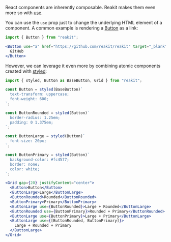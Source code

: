 React components are inherently composable. Reakit makes them even more so with [use](use.md).

You can use the `use` prop just to change the underlying HTML element of a component. A common example is rendering a [Button](../packages/reakit/src/Button/Button.md) as a link:

```jsx
import { Button } from "reakit";

<Button use="a" href="https://github.com/reakit/reakit" target="_blank">
  GitHub
</Button>
```

However, we can leverage it even more by combining atomic components created with [styled](styling.md):

```jsx
import { styled, Button as BaseButton, Grid } from "reakit";

const Button = styled(BaseButton)`
  text-transform: uppercase;
  font-weight: 600;
`;

const ButtonRounded = styled(Button)`
  border-radius: 1.25em;
  padding: 0 1.375em;
`;

const ButtonLarge = styled(Button)`
  font-size: 20px;
`;

const ButtonPrimary = styled(Button)`
  background-color: #fc4577;
  border: none;
  color: white;
`;

<Grid gap={20} justifyContent="center">
  <Button>Button</Button>
  <ButtonLarge>Large</ButtonLarge>
  <ButtonRounded>Rounded</ButtonRounded>
  <ButtonPrimary>Primary</ButtonPrimary>
  <ButtonLarge use={ButtonRounded}>Large + Rounded</ButtonLarge>
  <ButtonRounded use={ButtonPrimary}>Rounded + Primary</ButtonRounded>
  <ButtonLarge use={ButtonPrimary}>Large + Primary</ButtonLarge>
  <ButtonLarge use={[ButtonRounded, ButtonPrimary]}>
    Large + Rounded + Primary
  </ButtonLarge>
</Grid>
```
